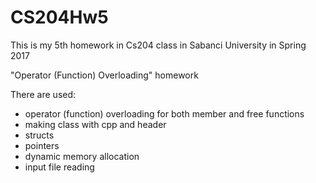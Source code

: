 # CS204Hw5

This is my 5th homework in Cs204 class in Sabanci University in Spring 2017

"Operator (Function) Overloading" homework

There are used:

- operator (function) overloading for both member and free functions
- making class with cpp and header
- structs
- pointers
- dynamic memory allocation
- input file reading
